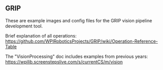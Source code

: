 GRIP
----

These are example images and config files for the GRIP vision pipeline development tool.

Brief explanation of all operations:
https://github.com/WPIRoboticsProjects/GRIP/wiki/Operation-Reference-Table

The "VisionProcessing" doc includes examples from previous years:
https://wpilib.screenstepslive.com/s/currentCS/m/vision